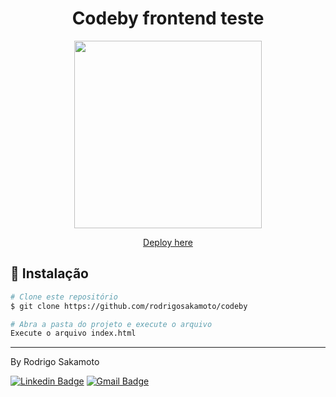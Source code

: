 <h1 align="center">
  Codeby frontend teste
</h1>

<p align="center">
  <img align="center" src=".github/codeby.gif" border="0" height="300"/>
</p>

<p align="center"> 
  <a href="https://codeby.vercel.app/">Deploy here</a>
</p>

## 💾 Instalação

```bash
# Clone este repositório
$ git clone https://github.com/rodrigosakamoto/codeby

# Abra a pasta do projeto e execute o arquivo
Execute o arquivo index.html


```

---
By Rodrigo Sakamoto

[![Linkedin Badge](https://img.shields.io/badge/-Rodrigo%20Sakamoto-9146ff?style=flat-square&logo=Linkedin&logoColor=white&link=https://www.linkedin.com/in/rodrigo-sakamoto/)](https://www.linkedin.com/in/rodrigo-sakamoto/) 
[![Gmail Badge](https://img.shields.io/badge/-rodosakamoto@gmail.com-9146ff?style=flat-square&logo=Gmail&logoColor=white&link=mailto:rodosakamoto@gmail.com)](mailto:rodosakamoto@gmail.com)